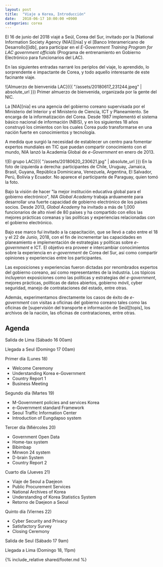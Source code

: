 ```yaml
---
layout: post
title:  "Viaje a Korea, Introducción"
date:   2018-06-17 10:00:00 +0900
categories: corea
---
```


El 16 de junio del 2018 viajé a Seúl, Corea del Sur, invitado por la [National Information Society Agency (NIA)][nia] y el [Banco Interamericano de Desarrollo][idb], para participar en el *E-Government Training Program for LAC government officials* (Programa de entrenamiento en Gobierno Electrónico para funcionarios del LAC). 

En las siguientes entradas narraré los periplos del viaje, lo aprendido, lo sorprendente e impactante de Corea, y todo aquello interesante de este facinante viaje.

![Almuerzo de bienvenida LAC]({{ "/assets/20180617_231244.jpeg" | absolute_url }})
Primer almuerzo de bienvenida, organizada por la gente del NIC.

La [NIA][nia] es una agencia del gobierno coreano supervisada por el Ministerio del Interior y el Ministerio de Ciencia, ICT y Planeamiento. Se encarga de la informatización del Corea. Desde 1987 implementó el sistema básico nacional de información (NBIS), y en los siguientes 18 años construyó los cimientos con los cuales Corea pudo transformarse en una nación fuerte en conocimientos y tecnología.

A medida que surgió la necesidad de establecer un centro para fomentar expertos mundiales en TIC que puedan compartir conocimiento con el mundo, NIA lanzó la Academia Global de _e-Government_ en enero de 2013.

![El grupo LAC]({{ "/assets/20180620_230621.jpg" | absolute_url }})
En la foto de izquierda a derecha: participantes de Chile, Uruguay, Jamaica, Brasil, Guyana, República Dominicana, Venezuela, Argentina, El Salvador, Perú, Bolívia y Ecuador. No aparece el participante de Paraguay, quien tomó la foto. 


Bajo la visión de hacer "la mejor institución educativa global para el gobierno electrónico", _NIA Global Academy_ trabaja arduamente para desarrollar una fuerte capacidad de gobierno electrónico de los países socios. Desde 2013, _Global Academy_ ha invitado a más de 1,000 funcionarios de alto nivel de 80 países y ha compartido con ellos las mejores prácticas coreanas y las políticas y experiencias relacionadas con el gobierno electrónico.

Bajo ese marco fuí invitado a la capacitación, que se llevó a cabo entre el 18 y el 22 de Junio, 2018, con el fin de incrementar las capacidades en planeamiento e implementación de  estrategias y políticas sobre _e-government_ e ICT. El objetivo era proveer e intercambiar conocimientos sobre la experiencia en _e-government_ de Corea del Sur, así como compartir opiniones y experiencias entre los participantes. 

Las exposiciones y experiencias fueron dictadas por renombrados expertos del gobierno coreano, así como representantes de la industria. Los tópicos incluyeron exposiciones  como las políticas y estrategias del _e-government_, mejores prácticas, políticas de datos abiertos, gobierno móvil, cyber seguridad, manejo de contrataciones del estado, entre otras.

Además, experimentamos directamente los casos de éxito de _e-government_ con visitas a oficinas del gobierno coreano tales como las oficinas de [supervisión del transporte e información de Seúl][topis], los archivos de la nación, las oficinas de contrataciones, entre otras.

Agenda
-------
Salida de Lima (Sábado 16 00am)

Llegada a Seul (Domingo 17 00am)

Primer día (Lunes 18)
- Welcome Ceremony
- Understanding Korea e-Government
- Country Report 1
- Business Meeting

Segundo día (Martes 19)
- M-Government policies and services Korea
- e-Government standard Framework
- Seoul Traffic Information Center 
- Introduction of Eungdapso system

Tercer día (Miércoles 20)
- Government Open Data
- Home-tax system
- Bibimbap 
- Minwon 24 system 
- D-brain System 
- Country Report 2

Cuarto día (Jueves 21)
- Viaje de Seoul a Daejeon
- Public Procurement Services 
- National Archives of Korea
- Understanding of Korea Statistics System
- Retorno de Daejeon a Seoul

Quinto día (Viernes 22)
- Cyber Security and Privacy
- Satisfactory Survey
- Closing Ceremony

Salida de Seul (Sábado 17 9am)

Llegada a Lima (Domingo 18, 11pm)

{% include_relative shared/footer.md %}
